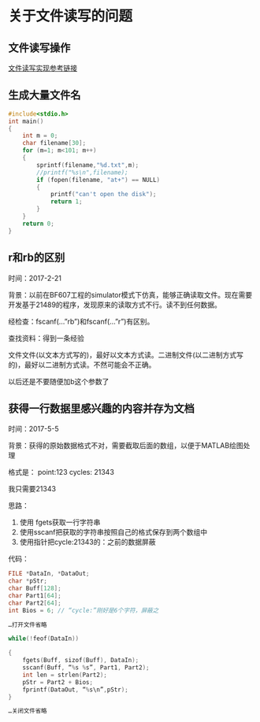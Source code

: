 # 关于文件读写的问题

## 文件读写操作

[文件读写实现参考链接](http://www.360doc.com/content/13/0401/09/11764545_275223195.shtml#)

## 生成大量文件名

```C
#include<stdio.h>
int main()
{
    int m = 0;
    char filename[30];
    for (m=1; m<101; m++)
	{
        sprintf(filename,"%d.txt",m);
        //printf("%s\n",filename);
        if (fopen(filename, "at+") == NULL)
		{
            printf("can't open the disk");
            return 1;
        }
    }
    return 0;
}

```

## r和rb的区别

时间：2017-2-21

背景：以前在BF607工程的simulator模式下仿真，能够正确读取文件。现在需要开发基于21489的程序，发现原来的读取方式不行。读不到任何数据。

经检查：fscanf(…”rb”)和fscanf(…”r”)有区别。

查找资料：得到一条经验

文件文件(以文本方式写的)，最好以文本方式读。二进制文件(以二进制方式写的)，最好以二进制方式读。不然可能会不正确。

以后还是不要随便加b这个参数了

## 获得一行数据里感兴趣的内容并存为文档

时间：2017-5-5

背景：获得的原始数据格式不对，需要截取后面的数组，以便于MATLAB绘图处理

格式是： point:123 cycles: 21343

我只需要21343

 思路：

1. 使用 fgets获取一行字符串
2. 使用sscanf把获取的字符串按照自己的格式保存到两个数组中
3. 使用指针把cycle:21343的：之前的数据屏蔽

 

代码：

```c
FILE *DataIn, *DataOut;
char *pStr;
char Buff[128];
char Part1[64];
char Part2[64];
int Bios = 6; // “cycle:”刚好是6个字符，屏蔽之

…打开文件省略

while(!feof(DataIn))

{
	fgets(Buff, sizof(Buff), DataIn);
	sscanf(Buff, “%s %s”, Part1, Part2);
	int len = strlen(Part2);
	pStr = Part2 + Bios;
	fprintf(DataOut, “%s\n”,pStr);
}

…关闭文件省略
```

